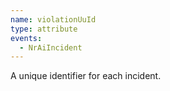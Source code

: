 ```yaml
---
name: violationUuId
type: attribute
events:
  - NrAiIncident
---
```


A unique identifier for each incident.